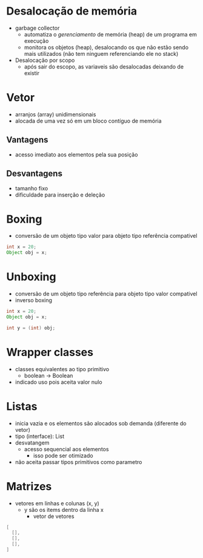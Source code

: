 # Desalocação de memória
- garbage collector
  - automatiza o *gerenciamento* de memória (heap) de um programa em execução
  - monitora os objetos (heap), desalocando os que não estão sendo mais utilizados (não tem ninguem referenciando ele no stack)
- Desalocação por scopo
  - após sair do escopo, as variaveis são desalocadas deixando de existir

# Vetor
- arranjos (array) unidimensionais
- alocada de uma vez só em um bloco contíguo de memória

## Vantagens
- acesso imediato aos elementos pela sua posição

## Desvantagens
- tamanho fixo
- dificuldade para inserção e deleção

# Boxing
- conversão de um objeto tipo valor para objeto tipo referência compativel
```java
int x = 20;
Object obj = x;
```
# Unboxing
- conversão de um objeto tipo referência para objeto tipo valor compativel
- inverso boxing
```java
int x = 20;
Object obj = x;

int y = (int) obj;
```

# Wrapper classes
- classes equivalentes ao tipo primitivo
  - boolean -> Boolean
- indicado uso pois aceita valor nulo

# Listas
- inicia vazia e os elementos são alocados sob demanda (diferente do vetor)
- tipo (interface): List
- desvatangem
  - acesso sequencial aos elementos
    - isso pode ser otimizado
- não aceita passar tipos primitivos como parametro

# Matrizes
- vetores em linhas e colunas (x, y)
  - y são os items dentro da linha x
    - vetor de vetores

```java
[
  [],
  [],
  [],
]
```